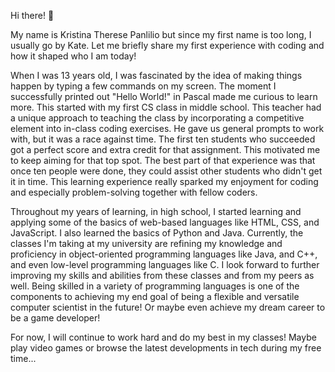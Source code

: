 Hi there! 👋

  My name is Kristina Therese Panlilio but since my first name is too long, I usually go by Kate. Let me briefly share my first experience with coding and how it shaped who I am today!
  
  When I was 13 years old, I was fascinated by the idea of making things happen by typing a few commands on my screen. The moment I successfully printed out "Hello World!" in Pascal made me curious to learn more. This started with my first CS class in middle school. This teacher had a unique approach to teaching the class by incorporating a competitive element into in-class coding exercises. He gave us general prompts to work with, but it was a race against time. The first ten students who succeeded got a perfect score and extra credit for that assignment. This motivated me to keep aiming for that top spot. The best part of that experience was that once ten people were done, they could assist other students who didn't get it in time. This learning experience really sparked my enjoyment for coding and especially problem-solving together with fellow coders. 

  Throughout my years of learning, in high school, I started learning and applying some of the basics of web-based languages like HTML, CSS, and JavaScript. I also learned the basics of Python and Java. Currently, the classes I'm taking at my university are refining my knowledge and proficiency in object-oriented programming languages like Java, and C++, and even low-level programming languages like C. I look forward to further improving my skills and abilities from these classes and from my peers as well. Being skilled in a variety of programming languages is one of the components to achieving my end goal of being a flexible and versatile computer scientist in the future! Or maybe even achieve my dream career to be a game developer!
  
  For now, I will continue to work hard and do my best in my classes! Maybe play video games or browse the latest developments in tech during my free time...

<!--
**pankate38/pankate38** is a ✨ _special_ ✨ repository because its `README.md` (this file) appears on your GitHub profile.

Here are some ideas to get you started:

- 🔭 I’m currently working on ...
- 🌱 I’m currently learning ...
- 👯 I’m looking to collaborate on ...
- 🤔 I’m looking for help with ...
- 💬 Ask me about ...
- 📫 How to reach me: ...
- 😄 Pronouns: she/her
- ⚡ Fun fact: ...
-->
